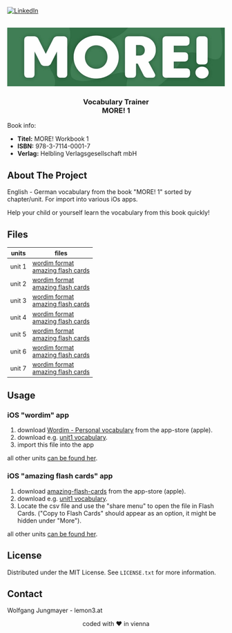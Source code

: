 <!-- PROJECT SHIELDS -->
[![LinkedIn][linkedin-shield]][linkedin-url]

<!-- PROJECT LOGO -->
<br />
<div align="center">
  <a href="https://github.com/lemon3/orfdl">
    <img src="https://raw.githubusercontent.com/lemon3/vocabulary/main/_assets/more.jpg" alt="Logo" width="640" height="auto">
  </a>
  <h3 align="center">Vocabulary Trainer<br>
  MORE! 1</h3>
</div>

Book info:
* **Titel:** MORE! Workbook 1
* **ISBN:**	978-3-7114-0001-7<br>
* **Verlag:**	Helbling Verlagsgesellschaft mbH<br>

## About The Project

English - German vocabulary from the book "MORE! 1" sorted by chapter/unit. For import into various iOs apps.

Help your child or yourself learn the vocabulary from this book quickly!

## Files
| units | files |
|-------|-------|
| unit 1 | [wordim format](https://raw.githubusercontent.com/lemon3/vocabulary/main/dist/wordim/more1-unit01.wordim) <br/>  [amazing flash cards](https://raw.githubusercontent.com/lemon3/vocabulary/main/dist/amazing-flash-cards/more1-unit01.csv) |
| unit 2 | [wordim format](https://raw.githubusercontent.com/lemon3/vocabulary/main/dist/wordim/more1-unit02.wordim) <br/>  [amazing flash cards](https://raw.githubusercontent.com/lemon3/vocabulary/main/dist/amazing-flash-cards/more1-unit02.csv) |
| unit 3 | [wordim format](https://raw.githubusercontent.com/lemon3/vocabulary/main/dist/wordim/more1-unit03.wordim) <br/>  [amazing flash cards](https://raw.githubusercontent.com/lemon3/vocabulary/main/dist/amazing-flash-cards/more1-unit03.csv) |
| unit 4 | [wordim format](https://raw.githubusercontent.com/lemon3/vocabulary/main/dist/wordim/more1-unit04.wordim) <br/>  [amazing flash cards](https://raw.githubusercontent.com/lemon3/vocabulary/main/dist/amazing-flash-cards/more1-unit04.csv) |
| unit 5 | [wordim format](https://raw.githubusercontent.com/lemon3/vocabulary/main/dist/wordim/more1-unit05.wordim) <br/>  [amazing flash cards](https://raw.githubusercontent.com/lemon3/vocabulary/main/dist/amazing-flash-cards/more1-unit05.csv) |
| unit 6 | [wordim format](https://raw.githubusercontent.com/lemon3/vocabulary/main/dist/wordim/more1-unit06.wordim) <br/>  [amazing flash cards](https://raw.githubusercontent.com/lemon3/vocabulary/main/dist/amazing-flash-cards/more1-unit06.csv) |
| unit 7 | [wordim format](https://raw.githubusercontent.com/lemon3/vocabulary/main/dist/wordim/more1-unit07.wordim) <br/>  [amazing flash cards](https://raw.githubusercontent.com/lemon3/vocabulary/main/dist/amazing-flash-cards/more1-unit07.csv) |

## Usage
### iOS "wordim" app
1) download [Wordim - Personal vocabulary](https://apps.apple.com/us/app/wordim-personal-vocabulary/id1662281843) from the app-store (apple).
2) download e.g. [unit1 vocabulary](https://github.com/lemon3/vocabulary/blob/main/dist/wordim/more1-unit01.wordim).
3) import this file into the app

all other units [can be found her](https://github.com/lemon3/vocabulary/tree/main/dist/wordim).

### iOS "amazing flash cards" app
1) download [amazing-flash-cards](https://apps.apple.com/at/app/amazing-flash-cards/id1511674871) from the app-store (apple).
2) download e.g. [unit1 vocabulary](https://github.com/lemon3/vocabulary/blob/main/dist/amazing-flash-cards/more1-unit01.csv).
3) Locate the csv file and use the "share menu" to open the file in Flash Cards. ("Copy to Flash Cards" should appear as an option, it might be hidden under "More").

all other units [can be found her](https://github.com/lemon3/vocabulary/tree/main/dist/amazing-flash-cards).


## License
Distributed under the MIT License. See `LICENSE.txt` for more information.

<!-- CONTACT -->
## Contact
Wolfgang Jungmayer - lemon3.at

<div align="center">coded with ❤ in vienna</div>

<!-- MARKDOWN LINKS & IMAGES -->
[linkedin-shield]: https://img.shields.io/badge/-LinkedIn-black.svg?style=for-the-badge&logo=linkedin&colorB=555
[linkedin-url]: https://www.linkedin.com/in/wolfgangjungmayer/
